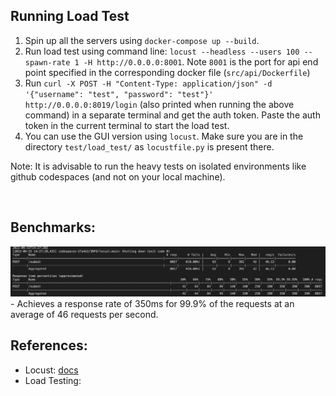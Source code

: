 ## Running Load Test
1. Spin up all the servers using `docker-compose up --build`.
2. Run load test using command line: `locust --headless --users 100 --spawn-rate 1 -H http://0.0.0.0:8001`. Note `8001` is the port for api end point specified in the corresponding docker file (`src/api/Dockerfile`)
3. Run `curl -X POST -H "Content-Type: application/json" -d '{"username": "test", "password": "test"}' http://0.0.0.0:8019/login` (also printed when running the above command) in a separate terminal and get the auth token. Paste the auth token in the current terminal to start the load test.
4. You can use the GUI version using `locust`. Make sure you are in the directory `test/load_test/` as `locustfile.py` is present there.

Note: It is advisable to run the heavy tests on isolated environments like github codespaces (and not on your local machine).


<br>

## Benchmarks:
<img width="1257" alt="image" src="../../artifacts/locust.png">
- Achieves a response rate of 350ms for 99.9% of the requests at an average of 46 requests per second.
         

<br>          

## References:        

- Locust: [docs](https://docs.locust.io/en/stable/what-is-locust.html)        
- Load Testing: 
